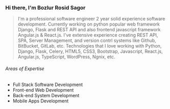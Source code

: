 ### Hi there, I'm Bozlur Rosid Sagor

> I'm a professional software engineer 2 year solid experience software development. Currently working on python popular web framework Django, Flask and REST API and also frontend javascript framework Angular.js & React.js. I've extensive experience creating REST API, SPA, Server Management, and version contrl systems like Github, BitBucket, GitLab, etc. Technologies that I love working with Python, Django, Flask, Celery, HTML5, CSS3, Bootstrap, Javascript, React.js, Angular.js, TypeScript, WordPress, Ngnix, etc.

###### Areas of Expertise
- Full Stack Software Development
- Front-end Web Development
- Back-end System Development
- Mobile Apps Development

<!--
**mbrsagor/mbrsagor** is a ✨ _special_ ✨ repository because its `README.md` (this file) appears on your GitHub profile.

Here are some ideas to get you started:

- 🔭 I’m currently working on ...
- 🌱 I’m currently learning ...
- 👯 I’m looking to collaborate on ...
- 🤔 I’m looking for help with ...
- 💬 Ask me about ...
- 📫 How to reach me: ...
- 😄 Pronouns: ...
- ⚡ Fun fact: ...
-->
